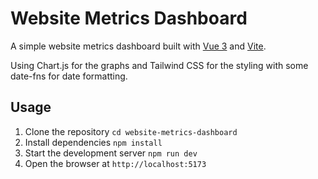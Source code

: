 # Website Metrics Dashboard

A simple website metrics dashboard built with [Vue 3](https://vuejs.org/) and [Vite](https://vitejs.dev/).

Using Chart.js for the graphs and Tailwind CSS for the styling with some date-fns for date formatting.

## Usage

1. Clone the repository `cd website-metrics-dashboard`
2. Install dependencies `npm install`
3. Start the development server `npm run dev`
4. Open the browser at `http://localhost:5173`
